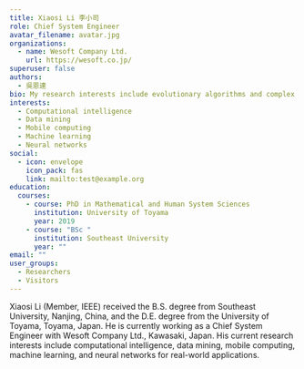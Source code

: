 ```yaml
---
title: Xiaosi Li 李小司
role: Chief System Engineer
avatar_filename: avatar.jpg
organizations:
  - name: Wesoft Company Ltd.
    url: https://wesoft.co.jp/
superuser: false
authors:
  - 吳恩達
bio: My research interests include evolutionary algorithms and complex systems.
interests:
  - Computational intelligence
  - Data mining
  - Mobile computing
  - Machine learning
  - Neural networks
social:
  - icon: envelope
    icon_pack: fas
    link: mailto:test@example.org
education:
  courses:
    - course: PhD in Mathematical and Human System Sciences
      institution: University of Toyama
      year: 2019
    - course: "BSc "
      institution: Southeast University
      year: ""
email: ""
user_groups:
  - Researchers
  - Visitors
---
```

Xiaosi Li (Member, IEEE) received the B.S. degree from Southeast University, Nanjing, China, and the D.E. degree from the University of Toyama, Toyama, Japan. He is currently working as a Chief System Engineer with Wesoft Company Ltd., Kawasaki, Japan. His current research interests include computational intelligence, data mining, mobile computing, machine learning, and neural networks for real-world applications.